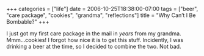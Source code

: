 +++
categories = ["life"]
date = 2006-10-25T18:38:00-07:00
tags = ["beer", "care package", "cookies", "grandma", "reflections"]
title = "Why Can’t I Be Bombable?"
+++

I just got my first care package in the mail in *years* from my grandma. Mmm…cookies! I forgot how nice it is to get this stuff. Incidently, I was drinking a beer at the time, so I decided to combine the two. Not bad.
